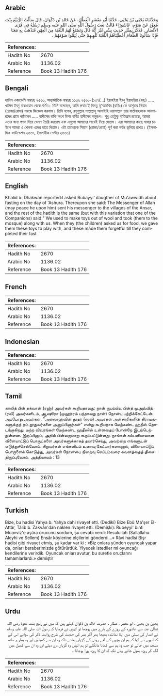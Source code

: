 ## Arabic


<div dir="rtl" lang="ar" style={{fontSize:'larger',backgroundColor:'#f8f9fa',padding:20}}>
وَحَدَّثَنَاهُ يَحْيَى بْنُ يَحْيَى، حَدَّثَنَا أَبُو مَعْشَرٍ الْعَطَّارُ، عَنْ خَالِدِ بْنِ ذَكْوَانَ، قَالَ سَأَلْتُ الرُّبَيِّعَ بِنْتَ مُعَوِّذٍ عَنْ صَوْمِ، عَاشُورَاءَ قَالَتْ بَعَثَ رَسُولُ اللَّهِ صلى الله عليه وسلم رُسُلَهُ فِي قُرَى الأَنْصَارِ ‏.‏ فَذَكَرَ بِمِثْلِ حَدِيثِ بِشْرٍ غَيْرَ أَنَّهُ قَالَ وَنَصْنَعُ لَهُمُ اللُّعْبَةَ مِنَ الْعِهْنِ فَنَذْهَبُ بِهِ مَعَنَا فَإِذَا سَأَلُونَا الطَّعَامَ أَعْطَيْنَاهُمُ اللُّعْبَةَ تُلْهِيهِمْ حَتَّى يُتِمُّوا صَوْمَهُمْ ‏.‏
</div>
<div style={{backgroundColor:'#f8f9fa',padding:20, marginBottom: 10}}><table> <thead> <tr> <th>References:</th> <th></th> </tr> </thead> <tbody><tr><td>Hadith No</td><td>2670</td></tr><tr><td>Arabic No</td><td>1136.02</td></tr><tr><td>Reference</td><td>Book 13 Hadith 176</td></tr></tbody></table></div>

## Bengali


<div dir="ltr" lang="bn" style={{fontSize:'larger',backgroundColor:'#f8f9fa',padding:20}}>
হাদিস একাডেমি নাম্বারঃ ২৫৬০, আন্তর্জাতিক নাম্বারঃ ১১৩৬ ২৫৬০-(১৩৭/...) ইয়াহইয়া ইবনু ইয়াহইয়া (রহঃ) ..... খালিদ ইবনু যাকওয়ান থেকে বর্ণিত। তিনি বলেছেন, আমি রুবায়’ই বিনতু মু'আববিয (রাযিঃ) কে আশুরার সিয়াম (রোজা/রোযা) সম্বন্ধে জিজ্ঞেস করলাম। তিনি বলেন, রসূলুল্লাহ সাল্লাল্লাহু আলাইহি ওয়াসাল্লাম তার বার্তাবাহককে আনসারদের গ্রামে পাঠালেন ..... হাদীসের বাকি অংশ বিশর বর্ণিত হাদীসের অনুরূপ। শুধু এতটুকু ব্যতিক্রম রয়েছে, আমরা এদের জন্য পশম দিয়ে খেলনা তৈরি করতাম এবং এগুলো আমাদের সাথেই নিয়ে যেতাম। এরা আমাদের কাছে খাবার চাইলে আমরা এ খেলনা এদের হাতে দিতাম। এটা তাদেরকে সিয়াম (রোজা/রোযা) পূর্ণ করা পর্যন্ত ভুলিয়ে রাখত। (ইসলামিক ফাউন্ডেশন ২৫৩৭, ইসলামীক সেন্টার ২৫৩৬)
</div>
<div style={{backgroundColor:'#f8f9fa',padding:20, marginBottom: 10}}><table> <thead> <tr> <th>References:</th> <th></th> </tr> </thead> <tbody><tr><td>Hadith No</td><td>2670</td></tr><tr><td>Arabic No</td><td>1136.02</td></tr><tr><td>Reference</td><td>Book 13 Hadith 176</td></tr></tbody></table></div>

## English


<div dir="ltr" lang="en" style={{fontSize:'larger',backgroundColor:'#f8f9fa',padding:20}}>
Khalid b. Dhakwan reported:I asked Rubayyi' daugther of Mu'awwidh about fasting on the day of 'Ashura. Thereupon she said: The Messenger of Allah (may peace he upon him) sent his messenger to the villages of the Ansar, and the rest of the hadith is the same (but with this variation that one of the Companions) said:" We used to make toys out of wool and took (them to the mosque) along with us. When they (the children) asked us for food, we gave them these toys to play with, and these made them forgetful till they completed their fast
</div>
<div style={{backgroundColor:'#f8f9fa',padding:20, marginBottom: 10}}><table> <thead> <tr> <th>References:</th> <th></th> </tr> </thead> <tbody><tr><td>Hadith No</td><td>2670</td></tr><tr><td>Arabic No</td><td>1136.02</td></tr><tr><td>Reference</td><td>Book 13 Hadith 176</td></tr></tbody></table></div>

## French


<div dir="ltr" lang="fr" style={{fontSize:'larger',backgroundColor:'#f8f9fa',padding:20}}>

</div>
<div style={{backgroundColor:'#f8f9fa',padding:20, marginBottom: 10}}><table> <thead> <tr> <th>References:</th> <th></th> </tr> </thead> <tbody><tr><td>Hadith No</td><td>2670</td></tr><tr><td>Arabic No</td><td>1136.02</td></tr><tr><td>Reference</td><td>Book 13 Hadith 176</td></tr></tbody></table></div>

## Indonesian


<div dir="ltr" lang="id" style={{fontSize:'larger',backgroundColor:'#f8f9fa',padding:20}}>

</div>
<div style={{backgroundColor:'#f8f9fa',padding:20, marginBottom: 10}}><table> <thead> <tr> <th>References:</th> <th></th> </tr> </thead> <tbody><tr><td>Hadith No</td><td>2670</td></tr><tr><td>Arabic No</td><td>1136.02</td></tr><tr><td>Reference</td><td>Book 13 Hadith 176</td></tr></tbody></table></div>

## Tamil


<div dir="ltr" lang="ta" style={{fontSize:'larger',backgroundColor:'#f8f9fa',padding:20}}>
காலித் பின் தக்வான் (ரஹ்) அவர்கள் கூறியதாவது: நான் ருபய்யிஉ பின்த் முஅவ்வித் (ரலி) அவர்களிடம், ஆஷூரா (முஹர்ரம் பத்தாவது நாள்) நோன்பு பற்றிக்கேட்டேன். அப்போது அவர்கள், "அல்லாஹ்வின் தூதர் (ஸல்) அவர்கள் அன்சாரிகளின் கிராமங்களுக்குத் தம் தூதுவர்களை அனுப்பினார்கள்" என்று கூறியதாக மேற்கண்ட ஹதீஸ் தொடங்குகிறது. மற்ற விவரங்கள் மேற்கண்ட ஹதீஸில் உள்ளதைப் போன்றே இடம்பெற்றுள்ளன. இருப்பினும், அதில் பின்வருமாறு கூறப்பட்டுள்ளது: நாங்கள் கம்பளியாலான விளையாட்டுப் பொருட்களை அவர்களுக்காகத் தயார்செய்து, அவற்றை எங்களுடன் எடுத்துச்செல்வோம். சிறுவர்கள் எங்களிடம் உணவு கேட்பார்களானால், விளையாட்டுப் பொருளைக் கொடுத்து, அவர்கள் நோன்பை நிறைவு செய்யும்வரை கவனத்தைத் திசைதிருப்புவோம். அத்தியாயம் : 13
</div>
<div style={{backgroundColor:'#f8f9fa',padding:20, marginBottom: 10}}><table> <thead> <tr> <th>References:</th> <th></th> </tr> </thead> <tbody><tr><td>Hadith No</td><td>2670</td></tr><tr><td>Arabic No</td><td>1136.02</td></tr><tr><td>Reference</td><td>Book 13 Hadith 176</td></tr></tbody></table></div>

## Turkish


<div dir="ltr" lang="tr" style={{fontSize:'larger',backgroundColor:'#f8f9fa',padding:20}}>
Bize, bu hadisi Yahya b. Yahya dahi rivayet etti. (Dediki) Bize Ebû Ma'şer EI-Attâr, Tâlib b. Zakvân'dan naklen rivayet etti. (Demişki): Rubeyyi' binti Muavviz'e aşûra orucunu sordum, şu cevabı verdi: Resulullah (Sallallahu Aleyhi ve Sellem) Ensâr köylerine elçilerini gönderdi...» Râvi hadîsi Bişr hadisi gibi rivayet etmiş, şu kadar var ki : «Biz onlara yünden oyuncak yapar da, onları beraberimizde götürürdük. Yiyecek istediler mi oyuncağı kendilerine verirdik. Oyuncak onları avutur, bu suretle oruçlarını tamamlarlardı.» demiştir
</div>
<div style={{backgroundColor:'#f8f9fa',padding:20, marginBottom: 10}}><table> <thead> <tr> <th>References:</th> <th></th> </tr> </thead> <tbody><tr><td>Hadith No</td><td>2670</td></tr><tr><td>Arabic No</td><td>1136.02</td></tr><tr><td>Reference</td><td>Book 13 Hadith 176</td></tr></tbody></table></div>

## Urdu


<div dir="rtl" lang="ur" style={{fontSize:'larger',backgroundColor:'#f8f9fa',padding:20}}>
یحییٰ بن یحییٰ ، ابو معشر ، عطار ، حضرت خالد بن ذکوان کہتے ہیں کہ میں نے ربیع بنت معوذ رضی اللہ تعالیٰ عنہ سے عاشورہ کے روزے کے بارے میں پوچھا تو انہوں نے فرمایا کہ رسول اللہ صلی اللہ علیہ وسلم نے انصار کی بستی میں اپنا نمائندہ بھیجا پھر آکر بشر کی حدیث کی طرح روایت ذکر کی سوائے اس کے کہ انہوں نے کہا کہ ہم ان بچوں کے لئے روئی کی گڑیاں بناتے تاکہ وہ ان سے کھیلیں اور وہ ہمارے ساتھ مسجد میں جاتے تو جب وہ ہم سے کھانا مانگتے تو ہم انہیں وہ گڑیاں دے دیتے اور وہ ان سے کھیل میں لگ کر روزہ بھول جاتے یہاں تک کہ ان کا روزہ پورا ہوجاتا ۔
</div>
<div style={{backgroundColor:'#f8f9fa',padding:20, marginBottom: 10}}><table> <thead> <tr> <th>References:</th> <th></th> </tr> </thead> <tbody><tr><td>Hadith No</td><td>2670</td></tr><tr><td>Arabic No</td><td>1136.02</td></tr><tr><td>Reference</td><td>Book 13 Hadith 176</td></tr></tbody></table></div>